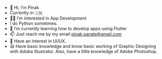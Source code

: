 - 👋 Hi, I’m Pinak
- Currently in 🇮🇳
- 👨‍💻 I’m interested in App Development 
- I do Python sometimes.
- 🌱 I’m currently learning how to develop apps using Flutter
- 📫 Just reach me by my email pinak.parate@gmail.com
- 👀 Have an interest in UI/UX.
- 😃 Have basic knowledge and know basic working of Graphic Designing with Adobe Illustrator. Also, have a little knowledge of Adobe Photoshop.


<!---
PinskyLabs/PinskyLabs is a ✨ special ✨ repository because its `README.md` (this file) appears on your GitHub profile.
You can click the Preview link to take a look at your changes.
--->
